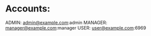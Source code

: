 # Accounts:

ADMIN: admin@example.com:admin
MANAGER: manager@example.com:manager
USER: user@example.com:6969